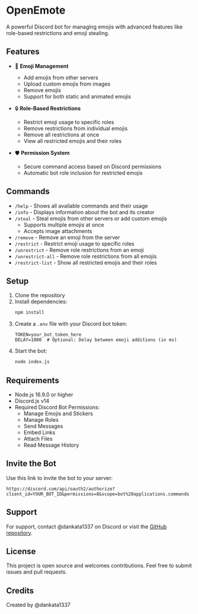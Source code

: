 # OpenEmote

A powerful Discord bot for managing emojis with advanced features like role-based restrictions and emoji stealing.

## Features

- 🎨 **Emoji Management**
  - Add emojis from other servers
  - Upload custom emojis from images
  - Remove emojis
  - Support for both static and animated emojis

- 🔒 **Role-Based Restrictions**
  - Restrict emoji usage to specific roles
  - Remove restrictions from individual emojis
  - Remove all restrictions at once
  - View all restricted emojis and their roles

- 🛡️ **Permission System**
  - Secure command access based on Discord permissions
  - Automatic bot role inclusion for restricted emojis

## Commands

- `/help` - Shows all available commands and their usage
- `/info` - Displays information about the bot and its creator
- `/steal` - Steal emojis from other servers or add custom emojis
  - Supports multiple emojis at once
  - Accepts image attachments
- `/remove` - Remove an emoji from the server
- `/restrict` - Restrict emoji usage to specific roles
- `/unrestrict` - Remove role restrictions from an emoji
- `/unrestrict-all` - Remove role restrictions from all emojis
- `/restrict-list` - Show all restricted emojis and their roles

## Setup

1. Clone the repository
2. Install dependencies:
   ```bash
   npm install
   ```
3. Create a `.env` file with your Discord bot token:
   ```
   TOKEN=your_bot_token_here
   DELAY=1000  # Optional: Delay between emoji additions (in ms)
   ```
4. Start the bot:
   ```bash
   node index.js
   ```

## Requirements

- Node.js 16.9.0 or higher
- Discord.js v14
- Required Discord Bot Permissions:
  - Manage Emojis and Stickers
  - Manage Roles
  - Send Messages
  - Embed Links
  - Attach Files
  - Read Message History

## Invite the Bot

Use this link to invite the bot to your server:
```
https://discord.com/api/oauth2/authorize?client_id=YOUR_BOT_ID&permissions=8&scope=bot%20applications.commands
```

## Support

For support, contact @dankata1337 on Discord or visit the [GitHub repository](https://github.com/JAC-dp/OpenEmote).

## License

This project is open source and welcomes contributions. Feel free to submit issues and pull requests.

## Credits

Created by @dankata1337 